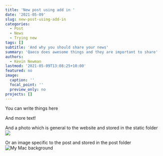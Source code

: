 ```yaml
---
title: 'New post using add in '
date: '2021-05-09'
slug: new-post-using-add-in
categories:
  - Post
  - News
  - Trying new
tags: []
subtitle: 'And why you should share your news'
summary: 'Qaeco does awesome things and they are important to share'
authors: 
  - Kevin Newman
lastmod: '2021-05-09T13:08:25+10:00'
featured: no
image:
  caption: ''
  focal_point: ''
  preview_only: no
projects: []
---
```


You can write things here


<!--more-->

And more text!

And a photo which is general to the website and stored in the static folder
![](/media/Group_new.jpg)

Or an image specific to the post and stored in the post folder
![My Mac background](images/Screen.png)